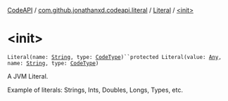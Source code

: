 [CodeAPI](../../index.md) / [com.github.jonathanxd.codeapi.literal](../index.md) / [Literal](index.md) / [&lt;init&gt;](.)

# &lt;init&gt;

`Literal(name: `[`String`](https://kotlinlang.org/api/latest/jvm/stdlib/kotlin/-string/index.html)`, type: `[`CodeType`](../../com.github.jonathanxd.codeapi.type/-code-type/index.md)`)``protected Literal(value: `[`Any`](https://kotlinlang.org/api/latest/jvm/stdlib/kotlin/-any/index.html)`, name: `[`String`](https://kotlinlang.org/api/latest/jvm/stdlib/kotlin/-string/index.html)`, type: `[`CodeType`](../../com.github.jonathanxd.codeapi.type/-code-type/index.md)`)`

A JVM Literal.

Example of literals: Strings, Ints, Doubles, Longs, Types, etc.

